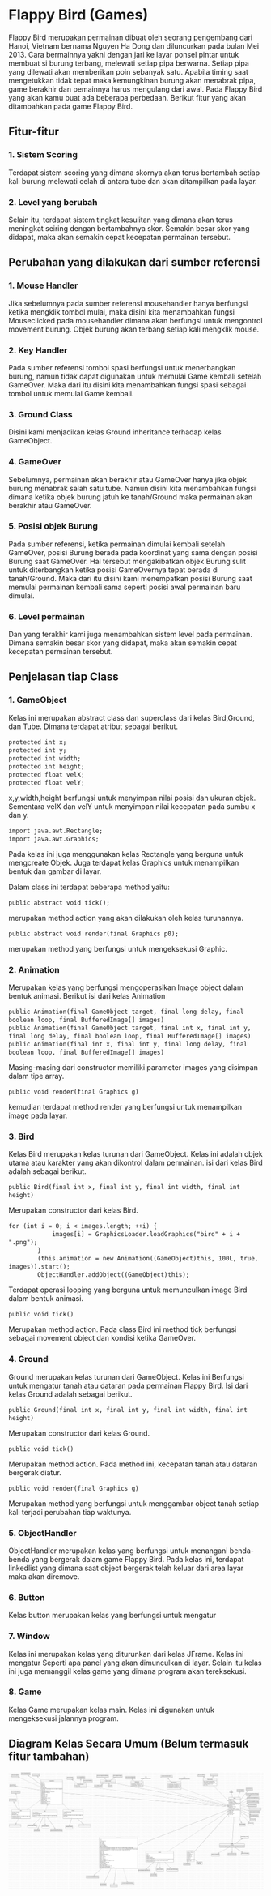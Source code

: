 # Flappy Bird (Games)

Flappy Bird merupakan permainan dibuat oleh seorang pengembang dari Hanoi, Vietnam bernama Nguyen Ha Dong dan diluncurkan pada bulan Mei 2013. Cara bermainnya yakni dengan jari ke layar ponsel pintar untuk membuat si burung terbang, melewati setiap pipa berwarna. Setiap pipa yang dilewati akan memberikan poin sebanyak satu. Apabila timing saat mengetukkan tidak tepat maka kemungkinan burung akan menabrak pipa, game berakhir dan pemainnya harus mengulang dari awal. Pada Flappy Bird yang akan kamu buat ada beberapa perbedaan. Berikut fitur yang akan ditambahkan pada game Flappy Bird.

## Fitur-fitur 
### 1. Sistem Scoring
Terdapat sistem scoring yang dimana skornya akan terus bertambah setiap kali burung melewati celah di antara tube dan akan ditampilkan pada layar.
### 2. Level yang berubah
Selain itu, terdapat sistem tingkat kesulitan yang dimana akan terus meningkat seiring dengan bertambahnya skor. Semakin besar skor yang didapat, maka akan semakin cepat kecepatan permainan tersebut.
## Perubahan yang dilakukan dari sumber referensi
### 1. Mouse Handler
Jika sebelumnya pada sumber referensi mousehandler hanya berfungsi ketika mengklik tombol mulai, maka disini kita menambahkan fungsi Mouseclicked pada mousehandler dimana akan berfungsi untuk mengontrol movement burung. Objek burung akan terbang setiap kali mengklik mouse.
### 2. Key Handler
Pada sumber referensi tombol spasi berfungsi untuk menerbangkan burung, namun tidak dapat digunakan untuk memulai Game kembali setelah GameOver. Maka dari itu disini kita menambahkan fungsi spasi sebagai tombol untuk memulai Game kembali.
### 3. Ground Class
Disini kami menjadikan kelas Ground inheritance terhadap kelas GameObject.
### 4. GameOver
Sebelumnya, permainan akan berakhir atau GameOver hanya jika objek burung menabrak salah satu tube. Namun disini kita menambahkan fungsi dimana ketika objek burung jatuh ke tanah/Ground maka permainan akan berakhir atau GameOver.
### 5. Posisi objek Burung
Pada sumber referensi, ketika permainan dimulai kembali setelah GameOver, posisi Burung berada pada koordinat yang sama dengan posisi Burung saat GameOver. Hal tersebut mengakibatkan objek Burung sulit untuk diterbangkan ketika posisi GameOvernya tepat berada di tanah/Ground. Maka dari itu disini kami menempatkan posisi Burung saat memulai permainan kembali sama seperti posisi awal permainan baru dimulai.
### 6. Level permainan
Dan yang terakhir kami juga menambahkan sistem level pada permainan. Dimana semakin besar skor yang didapat, maka akan semakin cepat kecepatan permainan tersebut.

## Penjelasan tiap Class
### 1. GameObject
Kelas ini merupakan abstract class dan superclass dari kelas Bird,Ground, dan Tube. Dimana terdapat atribut sebagai berikut.
```
protected int x;
protected int y;
protected int width;
protected int height;
protected float velX;
protected float velY;
```
x,y,width,height berfungsi untuk menyimpan nilai posisi dan ukuran objek. Sementara velX dan velY untuk menyimpan nilai kecepatan pada sumbu x dan y.
```
import java.awt.Rectangle;
import java.awt.Graphics;
```
Pada kelas ini juga menggunakan kelas Rectangle yang berguna untuk mengcreate Objek. Juga terdapat kelas Graphics untuk menampilkan bentuk dan gambar di layar.

Dalam class ini terdapat beberapa method yaitu:
```
public abstract void tick();
```
merupakan method action yang akan dilakukan oleh kelas turunannya.
```
public abstract void render(final Graphics p0);
```
merupakan method yang berfungsi untuk mengeksekusi Graphic.
### 2. Animation
Merupakan kelas yang berfungsi mengoperasikan Image object dalam bentuk animasi. Berikut isi dari kelas Animation
```
public Animation(final GameObject target, final long delay, final boolean loop, final BufferedImage[] images) 
public Animation(final GameObject target, final int x, final int y, final long delay, final boolean loop, final BufferedImage[] images)
public Animation(final int x, final int y, final long delay, final boolean loop, final BufferedImage[] images)
```
Masing-masing dari constructor memiliki parameter images yang disimpan dalam tipe array.
```
public void render(final Graphics g)
```
kemudian terdapat method render yang berfungsi untuk menampilkan image pada layar.
### 3. Bird
Kelas Bird merupakan kelas turunan dari GameObject. Kelas ini adalah objek utama atau karakter yang akan dikontrol dalam permainan. isi dari kelas Bird adalah sebagai berikut.
```
public Bird(final int x, final int y, final int width, final int height)
```
Merupakan constructor dari kelas Bird.
```
for (int i = 0; i < images.length; ++i) {
            images[i] = GraphicsLoader.loadGraphics("bird" + i + ".png");
        }
        (this.animation = new Animation((GameObject)this, 100L, true, images)).start();
        ObjectHandler.addObject((GameObject)this);
```
Terdapat operasi looping yang berguna untuk memunculkan image Bird dalam bentuk animasi.
```
public void tick()
```
Merupakan method action. Pada class Bird ini method tick berfungsi sebagai movement object dan kondisi ketika GameOver.
### 4. Ground
Ground merupakan kelas turunan dari GameObject. Kelas ini Berfungsi untuk mengatur tanah atau dataran pada permainan Flappy Bird. Isi dari kelas Ground adalah sebagai berikut.
```
public Ground(final int x, final int y, final int width, final int height)
```
Merupakan constructor dari kelas Ground.
```
public void tick()
```
Merupakan method action. Pada method ini, kecepatan tanah atau dataran bergerak diatur.
```
public void render(final Graphics g)
```
Merupakan method yang berfungsi untuk menggambar object tanah setiap kali terjadi perubahan tiap waktunya.
### 5. ObjectHandler
ObjectHandler merupakan kelas yang berfungsi untuk menangani benda-benda yang bergerak dalam game Flappy Bird. Pada kelas ini, terdapat linkedlist yang dimana saat object bergerak telah keluar dari area layar maka akan diremove.
### 6. Button
Kelas button merupakan kelas yang berfungsi untuk mengatur 
### 7. Window
Kelas ini merupakan kelas yang diturunkan dari kelas JFrame. Kelas ini mengatur Seperti apa panel yang akan dimunculkan di layar. Selain itu kelas ini juga memanggil kelas game yang dimana program akan tereksekusi.
### 8. Game
Kelas Game merupakan kelas main. Kelas ini digunakan untuk mengeksekusi jalannya program.
## Diagram Kelas Secara Umum (Belum termasuk fitur tambahan)
![](https://github.com/ALuthfiH/Final-Project-PBO/blob/main/Final%20Project/FlappyBird_FP.png)
